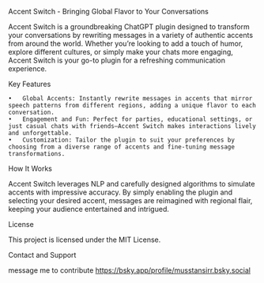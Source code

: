 Accent Switch - Bringing Global Flavor to Your Conversations

Accent Switch is a groundbreaking ChatGPT plugin designed to transform your conversations by rewriting messages in a variety of authentic accents from around the world. Whether you’re looking to add a touch of humor, explore different cultures, or simply make your chats more engaging, Accent Switch is your go-to plugin for a refreshing communication experience.

Key Features

	•	Global Accents: Instantly rewrite messages in accents that mirror speech patterns from different regions, adding a unique flavor to each conversation.
	•	Engagement and Fun: Perfect for parties, educational settings, or just casual chats with friends—Accent Switch makes interactions lively and unforgettable.
	•	Customization: Tailor the plugin to suit your preferences by choosing from a diverse range of accents and fine-tuning message transformations.

How It Works

Accent Switch leverages NLP and carefully designed algorithms to simulate accents with impressive accuracy. By simply enabling the plugin and selecting your desired accent, messages are reimagined with regional flair, keeping your audience entertained and intrigued.

License

This project is licensed under the MIT License.

Contact and Support

message me to contribute https://bsky.app/profile/musstansirr.bsky.social